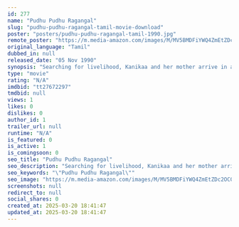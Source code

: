 ```yaml
---
id: 277
name: "Pudhu Pudhu Ragangal"
slug: "pudhu-pudhu-ragangal-tamil-movie-download"
poster: "posters/pudhu-pudhu-ragangal-tamil-1990.jpg"
remote_poster: "https://m.media-amazon.com/images/M/MV5BMDFiYWQ4ZmEtZDc2OC00Mzk5LTg1M2YtYmQ3ZTk1OTY0NWI1XkEyXkFqcGdeQXVyMTUzODc5OTUz._V1_SX300.jpg"
original_language: "Tamil"
dubbed_in: null
released_date: "05 Nov 1990"
synopsis: "Searching for livelihood, Kanikaa and her mother arrive in a fishing hamlet. The locals too extend their support to the women. But several, intriguing twists and turns follow in their lives."
type: "movie"
rating: "N/A"
imdbid: "tt27672297"
tmdbid: null
views: 1
likes: 0
dislikes: 0
author_id: 1
trailer_url: null
runtime: "N/A"
is_featured: 0
is_active: 1
is_comingsoon: 0
seo_title: "Pudhu Pudhu Ragangal"
seo_description: "Searching for livelihood, Kanikaa and her mother arrive in a fishing hamlet. The locals too extend their support to the women. But several, intriguing twists and turns follow in their lives."
seo_keywords: "\"Pudhu Pudhu Ragangal\""
seo_image: "https://m.media-amazon.com/images/M/MV5BMDFiYWQ4ZmEtZDc2OC00Mzk5LTg1M2YtYmQ3ZTk1OTY0NWI1XkEyXkFqcGdeQXVyMTUzODc5OTUz._V1_SX300.jpg"
screenshots: null
redirect_to: null
social_shares: 0
created_at: 2025-03-20 18:41:47
updated_at: 2025-03-20 18:41:47
---
```


